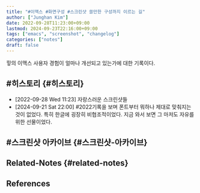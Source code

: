 ```yaml
---
title: "#이맥스 #화면구성 #스크린샷 쓸만한 구성까지 이르는 길"
author: ["Junghan Kim"]
date: 2022-09-28T11:23:00+09:00
lastmod: 2024-09-23T22:16:00+09:00
tags: ["emacs", "screenshot", "changelog"]
categories: ["notes"]
draft: false
---
```


힣의 이맥스 사용자 경험이 얼마나 개선되고 있는가에 대한 기록이다.

<!--more-->


## #히스토리 {#히스토리}

-   <span class="timestamp-wrapper"><span class="timestamp">[2022-09-28 Wed 11:23] </span></span> 자랑스러운 스크린샷들
-   <span class="timestamp-wrapper"><span class="timestamp">[2024-09-21 Sat 22:00] </span></span> #2022기록을 보며 폰트부터 뭐하나 제대로 맞춰지는 것이 없었다. 특히 한글에 굉장히 비협조적이었다. 지금 와서 보면 그 마저도 자유를 위한 선물이었다.


## #스크린샷 아카이브 {#스크린샷-아카이브}


## Related-Notes {#related-notes}

## References

<style>.csl-entry{text-indent: -1.5em; margin-left: 1.5em;}</style><div class="csl-bib-body">
</div>
